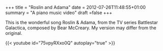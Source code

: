 +++
title = "Roslin and Adama"
date = 2012-07-26T11:48:55+01:00
summary = "A piano music video"
draft =false
+++

This is the wonderful song Roslin & Adama, from the TV series Battlestar Galactica, composed by Bear McCreary. My version may differ from the original.

{{< youtube id="75vpyRXxo0Q" autoplay="true" >}}

